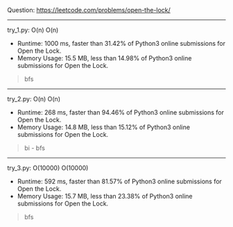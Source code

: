 Question: https://leetcode.com/problems/open-the-lock/

---

try_1.py: O(n) O(n)
* Runtime: 1000 ms, faster than 31.42% of Python3 online submissions for Open the Lock.
* Memory Usage: 15.5 MB, less than 14.98% of Python3 online submissions for Open the Lock.

> bfs

---

try_2.py: O(n) O(n)
* Runtime: 268 ms, faster than 94.46% of Python3 online submissions for Open the Lock.
* Memory Usage: 14.8 MB, less than 15.12% of Python3 online submissions for Open the Lock.

> bi - bfs

---

try_3.py: O(10000) O(10000)

* Runtime: 592 ms, faster than 81.57% of Python3 online submissions for Open the Lock.
* Memory Usage: 15.7 MB, less than 23.38% of Python3 online submissions for Open the Lock.

> bfs